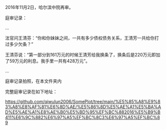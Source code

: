 2016年11月2日，哈尔滨中院再审。

庭审记录：

...

法官问王清芬：“你和你妹妹之间，一共有多少债权债务关系，王清芳一共给你打过多少欠条？”

王清芬说：“第一部分到161万元的时候王清芳给我换条了，换条后是220万元即加了59万元的利息。我手里一共有428万元”。

...

庭审记录拍照，在本文件夹内

完整庭审记录在如下地址：

https://github.com/qiwulun2006/SomePlot/tree/main/%E5%85%A8%E9%83%A8%E8%AF%81%E6%8D%AE/%E5%86%8D%E5%AE%A1%E5%BA%AD%E5%AE%A1%E8%AE%B0%E5%BD%95%EF%BC%882016%E5%B9%B411%E6%9C%882%E6%97%A5%EF%BC%8C3%E6%97%A5%EF%BC%89



